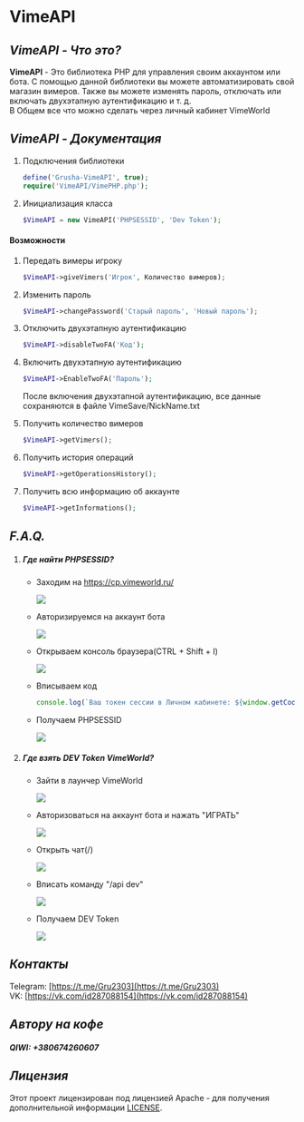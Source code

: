 # VimeAPI

## ***VimeAPI - Что это?***
**VimeAPI** - Это библиотека PHP для управления своим аккаунтом или бота.  С помощью данной библиотеки вы можете автоматизировать свой магазин вимеров.  Также вы можете изменять пароль, отключать или включать двухэтапную аутентификацию и т. д.  
В Общем все что можно сделать через личный кабинет VimeWorld

## ***VimeAPI - Документация***
1. Подключения библиотеки
	```php
	define('Grusha-VimeAPI', true);
	require('VimeAPI/VimePHP.php');
	```
1. Инициализация класса
	```php
	$VimeAPI = new VimeAPI('PHPSESSID', 'Dev Token');
	```

#### Возможности
1. Передать вимеры игроку
	```php
	$VimeAPI->giveVimers('Игрок', Количество вимеров);
	```
1. Изменить пароль
	```php
	$VimeAPI->changePassword('Старый пароль', 'Новый пароль');
	```
1. Отключить двухэтапную аутентификацию
	```php
	$VimeAPI->disableTwoFA('Код');
	```
1. Включить двухэтапную аутентификацию
	```php
	$VimeAPI->EnableTwoFA('Пароль');
	```
	После включения двухэтапной аутентификацию, все данные сохраняются в файле VimeSave/NickName.txt
	
	
1. Получить количество вимеров
	```php
	$VimeAPI->getVimers();
	```
1. Получить история операций
	```php
	$VimeAPI->getOperationsHistory();
	```
1. Получить всю информацию об аккаунте
	```php
	$VimeAPI->getInformations();
	```

## ***F.A.Q.***
1. ##### Где найти PHPSESSID?
	- Заходим на https://cp.vimeworld.ru/
	
		![](/img/one/1.png)
	- Авторизируемся на аккаунт бота
	
		![](/img/one/2.png)
	- Открываем консоль браузера(CTRL + Shift + I)
	
		![](/img/one/3.png)
	- Вписываем код
		```js
		console.log(`Ваш токен сессии в Личном кабинете: ${window.getCookie("PHPSESSID")}`);
		```
		
	- Получаем PHPSESSID
	
		![](https://i.imgur.com/MpuS4Pc.png)
1. ##### Где взять DEV Token VimeWorld?
	- Зайти в лаунчер VimeWorld
	
		![](/img/two/1.png)
	- Авторизоваться на аккаунт бота и нажать "ИГРАТЬ"
	
		![](/img/two/2.png)
	- Открыть чат(/)
	
		![](/img/two/3.png)
	- Вписать команду "/api dev"
	
		![](/img/two/4.png)
	- Получаем DEV Token
	
		![](/img/two/5.png)

## ***Контакты***
Telegram: [https://t.me/Gru2303](https://t.me/Gru2303)  
VK: [https://vk.com/id287088154](https://vk.com/id287088154)

## ***Автору на кофе***
##### QIWI: +380674260607

## ***Лицензия***
Этот проект лицензирован под лицензией Apache - для получения дополнительной информации [LICENSE](https://github.com/Gru2303/VimeAPI/blob/master/LICENSE).
